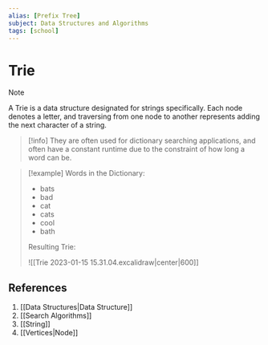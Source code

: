 ```yaml
---
alias: [Prefix Tree]
subject: Data Structures and Algorithms
tags: [school]
---
```

# Trie

>[!note]
> A Trie is a data structure designated for strings specifically. Each node denotes a letter, and traversing from one node to another represents adding the next character of a string.

> [!info]
> They are often used for dictionary searching applications, and often have a constant runtime due to the constraint of how long a word can be.

> [!example]
> Words in the Dictionary:
> - bats
> - bad
> - cat
> - cats
> - cool
> - bath
> 
> Resulting Trie:
> 
> ![[Trie 2023-01-15 15.31.04.excalidraw|center|600]]

## References
1. [[Data Structures|Data Structure]]
2. [[Search Algorithms]]
3. [[String]]
4. [[Vertices|Node]]